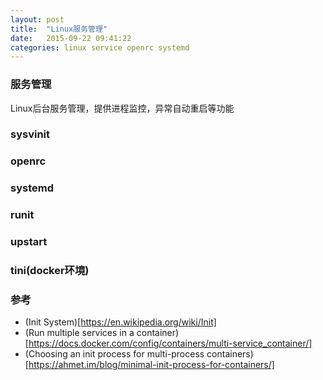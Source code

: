 ```yaml
---
layout: post
title:  "Linux服务管理"
date:   2015-09-22 09:41:22
categories: linux service openrc systemd
---
```


### 服务管理
Linux后台服务管理，提供进程监控，异常自动重启等功能

### sysvinit

### openrc

### systemd

### runit

### upstart

### tini(docker环境)

### 参考
+ (Init System)[https://en.wikipedia.org/wiki/Init]
+ (Run multiple services in a container)[https://docs.docker.com/config/containers/multi-service_container/]
+ (Choosing an init process for multi-process containers)[https://ahmet.im/blog/minimal-init-process-for-containers/]